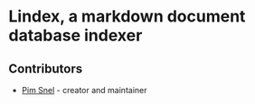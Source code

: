 # Lindex, a markdown document database indexer


## Contributors

- [Pim Snel](https://github.com/mipmip) - creator and maintainer
